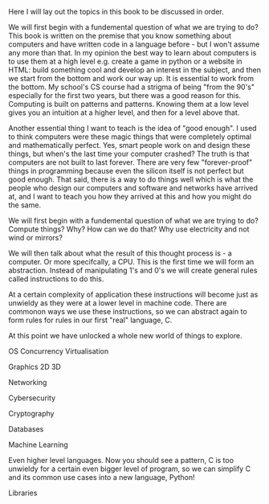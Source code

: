 Here I will lay out the topics in this book to be discussed in order.

We will first begin with a fundemental question of what we are trying to do?
This book is written on the premise that you know something about computers and have written code in a language before - but I won't assume any more than that.
In my opinion the best way to learn about computers is to use them at a high level e.g. create a game in python or a website in HTML: build something cool and develop an interest in the subject, and then we start from the bottom and work our way up. It is essential to work from the bottom. My school's CS course had a strigma of being "from the 90's" especially for the first two years, but there was a good reason for this. Computing is built on patterns and patterns. Knowing them at a low level gives you an intuition at a higher level, and then for a level above that.

Another essential thing I want to teach is the idea of "good enough". I used to think computers were these magic things that were completely optimal and mathematically perfect. Yes, smart people work on and design these things, but when's the last time your computer crashed? The truth is that computers are not built to last forever. There are very few "forever-proof" things in programming because even the silicon itself is not perfect but good enough. That said, there is a way to do things well which is what the people who design our computers and software and networks have arrived at, and I want to teach you how they arrived at this and how you might do the same.

We will first begin with a fundemental question of what we are trying to do? Compute things? Why? How can we do that? Why use electricity and not wind or mirrors?

We will then talk about what the result of this thought process is - a computer. Or more specifcally, a CPU. This is the first time we will form an abstraction. Instead of manipulating 1's and 0's we will create general rules called instructions to do this.

At a certain complexity of application these instructions will become just as unwieldy as they were at a lower level in machine code. There are commonon ways we use these instructions, so we can abstract again to form rules for rules in our first "real" language, C.

At this point we have unlocked a whole new world of things to explore. 

OS
Concurrency
Virtualisation

Graphics 
2D 
3D

Networking 

Cybersecurity

Cryptography

Databases

Machine Learning

Even higher level languages.
Now you should see a pattern, C is too unwieldy for a certain even bigger level of program, so we can simplify C and its common use cases into a new language, Python!

Libraries